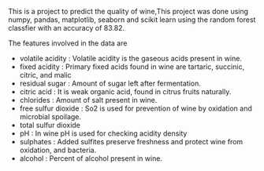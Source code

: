 This is a project to predict the quality of wine,This project was done using numpy, pandas, matplotlib, seaborn and scikit learn using the random forest classfier with an accuracy of    83.82.

The features involved in the data are 

- volatile acidity :   Volatile acidity is the gaseous acids present in wine.
- fixed acidity :   Primary fixed acids found in wine are tartaric, succinic, citric, and malic
- residual sugar :   Amount of sugar left after fermentation.
- citric acid :    It is weak organic acid, found in citrus fruits naturally.
- chlorides :   Amount of salt present in wine.
- free sulfur dioxide :   So2 is used for prevention of wine by oxidation and microbial spoilage.
- total sulfur dioxide 
- pH :   In wine pH is used for checking acidity
density 
- sulphates :    Added sulfites preserve freshness and protect wine from oxidation, and bacteria.
- alcohol :   Percent of alcohol present in wine.